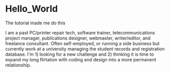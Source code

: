 # Hello_World
The tutorial made me do this

I am a past PC/printer repair tech, software trainer, telecommunications project manager, publications designer, webmaster, writer/editor, and freelance consultant. Often self-employed, or running a side business but currently work at a university managing the student records and registration database. I'm 1) looking for a new challenge and 2) thinking it is time to expand my long flirtation with coding and design into a more permanent relationship. 
